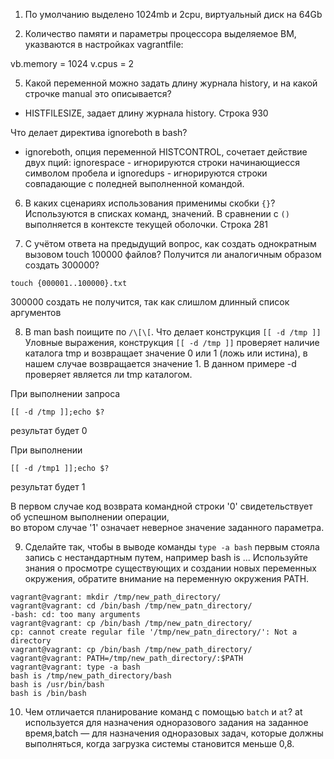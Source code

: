 1. По умолчанию выделено 1024mb и 2cpu, виртуальный диск на 64Gb

2. Количество памяти и параметры процессора выделяемое ВМ, указваются в настройках vagrantfile: 

vb.memory = 1024 
v.cpus = 2

5. Какой переменной можно задать длину журнала history, и на какой строчке manual это описывается?
- HISTFILESIZE, задает длину журнала history. Строка 930

Что делает директива ignoreboth в bash?
- ignoreboth, опция переменной HISTCONTROL, сочетает действие двух пций: ignorespace - игнорируются
строки начинающиесся символом пробела и ignoredups - игнорируются строки совпадающие с поледней выполненной командой.

6. В каких сценариях использования применимы скобки ```{}```?
Используются в списках команд, значений. В сравнении с ```()``` выполняется в контексте текущей оболочки.
Строка 281

7. С учётом ответа на предыдущий вопрос, как создать однократным вызовом touch 100000 файлов? 
Получится ли аналогичным образом создать 300000?  

```touch {000001..100000}.txt```  

300000 создать не получится, так как слишлом длинный список аргументов

8. В man bash поищите по ```/\[\[```. Что делает конструкция ```[[ -d /tmp ]]```
Уловные выражения, конструкция ```[[ -d /tmp ]]``` проверяет наличие каталога tmp и возвращает значение 0 или 1 
(ложь или истина), в нашем случае возвращается значение 1.
В данном примере -d проверяет является ли tmp каталогом.  

При выполнении запроса 

```[[ -d /tmp ]];echo $?```  

результат будет 0 

При выполнении 

```[[ -d /tmp1 ]];echo $?```  

результат будет 1 

В первом случае код возврата командной строки '0' свидетельствует об успешном выполнении операции,  
во втором случае '1' означает неверное значение заданного параметра.

9. Сделайте так, чтобы в выводе команды ```type -a bash``` первым стояла запись с нестандартным путем, 
например bash is ... Используйте знания о просмотре существующих и создании новых переменных окружения, 
обратите внимание на переменную окружения PATH.
```
vagrant@vagrant: mkdir /tmp/new_path_directory/  
vagrant@vagrant: cd /bin/bash /tmp/new_patn_directory/  
-bash: cd: too many arguments  
vagrant@vagrant: cp /bin/bash /tmp/new_patn_directory/  
cp: cannot create regular file '/tmp/new_patn_directory/': Not a directory  
vagrant@vagrant: cp /bin/bash /tmp/new_path_directory/  
vagrant@vagrant: PATH=/tmp/new_path_directory/:$PATH  
vagrant@vagrant: type -a bash  
bash is /tmp/new_path_directory/bash  
bash is /usr/bin/bash  
bash is /bin/bash
```  

10. Чем отличается планирование команд с помощью ```batch``` и ```at```?
at используется для назначения одноразового задания на заданное время,batch — для назначения одноразовых 
задач, которые должны выполняться, когда загрузка системы становится меньше 0,8.
